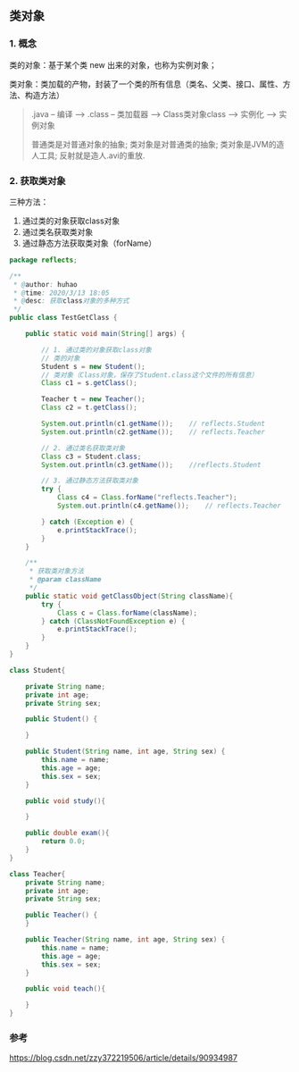## 类对象

### 1. 概念

类的对象：基于某个类 new 出来的对象，也称为实例对象；

类对象：类加载的产物，封装了一个类的所有信息（类名、父类、接口、属性、方法、构造方法）

> .java – 编译 --> .class – 类加载器 --> Class类对象class --> 实例化 --> 实例对象
> 
> 普通类是对普通对象的抽象;
类对象是对普通类的抽象;
类对象是JVM的造人工具;
反射就是造人.avi的重放.

### 2. 获取类对象

三种方法：
1. 通过类的对象获取class对象
2. 通过类名获取类对象
3. 通过静态方法获取类对象（forName）

```java
package reflects;

/**
 * @author: huhao
 * @time: 2020/3/13 18:05
 * @desc: 获取class对象的多种方式
 */
public class TestGetClass {

    public static void main(String[] args) {

        // 1. 通过类的对象获取class对象
        // 类的对象
        Student s = new Student();
        // 类对象（Class对象，保存了Student.class这个文件的所有信息）
        Class c1 = s.getClass();

        Teacher t = new Teacher();
        Class c2 = t.getClass();

        System.out.println(c1.getName());    // reflects.Student
        System.out.println(c2.getName());    // reflects.Teacher

        // 2. 通过类名获取类对象
        Class c3 = Student.class;
        System.out.println(c3.getName());    //reflects.Student

        // 3. 通过静态方法获取类对象
        try {
            Class c4 = Class.forName("reflects.Teacher");
            System.out.println(c4.getName());    // reflects.Teacher

        } catch (Exception e) {
            e.printStackTrace();
        }
    }

    /**
     * 获取类对象方法
     * @param className
     */
    public static void getClassObject(String className){
        try {
            Class c = Class.forName(className);
        } catch (ClassNotFoundException e) {
            e.printStackTrace();
        }
    }
}

class Student{

    private String name;
    private int age;
    private String sex;

    public Student() {

    }

    public Student(String name, int age, String sex) {
        this.name = name;
        this.age = age;
        this.sex = sex;
    }

    public void study(){

    }

    public double exam(){
        return 0.0;
    }
}

class Teacher{
    private String name;
    private int age;
    private String sex;

    public Teacher() {
    }

    public Teacher(String name, int age, String sex) {
        this.name = name;
        this.age = age;
        this.sex = sex;
    }

    public void teach(){

    }
}
```


### 参考

https://blog.csdn.net/zzy372219506/article/details/90934987